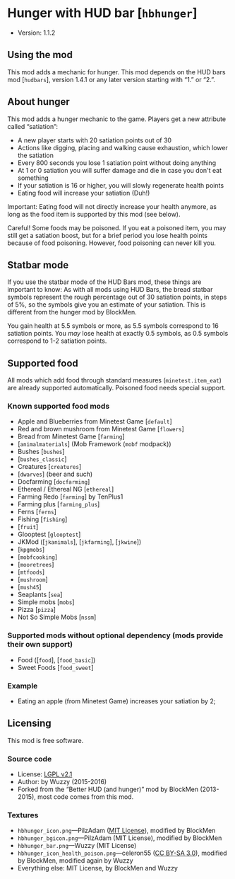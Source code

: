 # Hunger with HUD bar [`hbhunger`]

* Version: 1.1.2

## Using the mod

This mod adds a mechanic for hunger.
This mod depends on the HUD bars mod [`hudbars`], version 1.4.1 or any later version
starting with “1.” or “2.”.

## About hunger
This mod adds a hunger mechanic to the game. Players get a new attribute called “satiation”:

* A new player starts with 20 satiation points out of 30
* Actions like digging, placing and walking cause exhaustion, which lower the satiation
* Every 800 seconds you lose 1 satiation point without doing anything
* At 1 or 0 satiation you will suffer damage and die in case you don't eat something
* If your satiation is 16 or higher, you will slowly regenerate health points
* Eating food will increase your satiation (Duh!)

Important: Eating food will not directly increase your health anymore, as long as the food
item is supported by this mod (see below).

Careful! Some foods may be poisoned. If you eat a poisoned item, you may still get a satiation
boost, but for a brief period you lose health points because of food poisoning. However,
food poisoning can never kill you.

## Statbar mode
If you use the statbar mode of the HUD Bars mod, these things are important to know:
As with all mods using HUD Bars, the bread statbar symbols represent the rough percentage
out of 30 satiation points, in steps of 5%, so the symbols give you an estimate of your
satiation. This is different from the hunger mod by BlockMen.

You gain health at 5.5 symbols or more, as 5.5 symbols correspond to 16 satiation points.
You *may* lose health at exactly 0.5 symbols, as 0.5 symbols correspond to 1-2 satiation points.

## Supported food
All mods which add food through standard measures (`minetest.item_eat`) are already
supported automatically. Poisoned food needs special support.

### Known supported food mods
* Apple and Blueberries from Minetest Game [`default`]
* Red and brown mushroom from Minetest Game [`flowers`]
* Bread from Minetest Game [`farming`]
* [`animalmaterials`] (Mob Framework (`mobf` modpack))
* Bushes [`bushes`]
* [`bushes_classic`]
* Creatures [`creatures`]
* [`dwarves`] (beer and such)
* Docfarming [`docfarming`]
* Ethereal / Ethereal NG [`ethereal`]
* Farming Redo [`farming`] by TenPlus1
* Farming plus [`farming_plus`]
* Ferns [`ferns`]
* Fishing [`fishing`]
* [`fruit`]
* Glooptest [`glooptest`]
* JKMod ([`jkanimals`], [`jkfarming`], [`jkwine`])
* [`kpgmobs`]
* [`mobfcooking`]
* [`mooretrees`]
* [`mtfoods`]
* [`mushroom`]
* [`mush45`]
* Seaplants [`sea`]
* Simple mobs [`mobs`]
* Pizza [`pizza`]
* Not So Simple Mobs [`nssm`]

### Supported mods without optional dependency (mods provide their own support)

* Food ([`food`], [`food_basic`])
* Sweet Foods [`food_sweet`]

### Example

* Eating an apple (from Minetest Game) increases your satiation by 2;

## Licensing
This mod is free software.

### Source code

* License: [LGPL v2.1](https://www.gnu.org/licenses/old-licenses/lgpl-2.1.en.html)
* Author: by Wuzzy (2015-2016)
* Forked from the “Better HUD (and hunger)” mod by BlockMen (2013-2015),
  most code comes from this mod.

### Textures

* `hbhunger_icon.png`—PilzAdam ([MIT License](https://opensource.org/licenses/MIT)), modified by BlockMen
* `hbhunger_bgicon.png`—PilzAdam (MIT License), modified by BlockMen
* `hbhunger_bar.png`—Wuzzy (MIT License)
* `hbhunger_icon_health_poison.png`—celeron55 ([CC BY-SA 3.0](https://creativecommons.org/licenses/by-sa/3.0/)), modified by BlockMen, modified again by Wuzzy
* Everything else: MIT License, by BlockMen and Wuzzy

